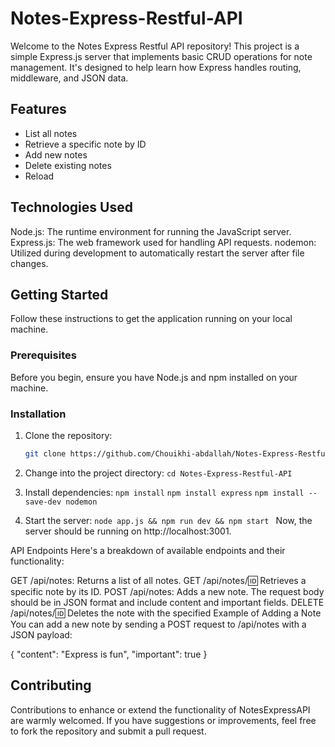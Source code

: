 # Notes-Express-Restful-API

Welcome to the Notes Express Restful API repository! This project is a simple Express.js server that implements basic CRUD operations for note management. It's designed to help learn how Express handles routing, middleware, and JSON data.

## Features

- List all notes
- Retrieve a specific note by ID
- Add new notes
- Delete existing notes
- Reload 

## Technologies Used
Node.js: The runtime environment for running the JavaScript server.
Express.js: The web framework used for handling API requests.
nodemon: Utilized during development to automatically restart the server after file changes.

## Getting Started

Follow these instructions to get the application running on your local machine.


### Prerequisites

Before you begin, ensure you have Node.js and npm installed on your machine.

### Installation

1. Clone the repository:
   ```bash
   git clone https://github.com/Chouikhi-abdallah/Notes-Express-Restful-API.git

2. Change into the project directory:
`cd Notes-Express-Restful-API`
3. Install dependencies:
`npm install`
`npm install express`
`npm install --save-dev nodemon`
 
4. Start the server:
`node app.js && npm run dev && npm start `
Now, the server should be running on http://localhost:3001.

API Endpoints
Here's a breakdown of available endpoints and their functionality:

GET /api/notes: Returns a list of all notes.
GET /api/notes/:id: Retrieves a specific note by its ID.
POST /api/notes: Adds a new note. The request body should be in JSON format and include content and important fields.
DELETE /api/notes/:id: Deletes the note with the specified
Example of Adding a Note
You can add a new note by sending a POST request to /api/notes with a JSON payload:

{
  "content": "Express is fun",
  "important": true
}

## Contributing
Contributions to enhance or extend the functionality of NotesExpressAPI are warmly welcomed. If you have suggestions or improvements, feel free to fork the repository and submit a pull request.

